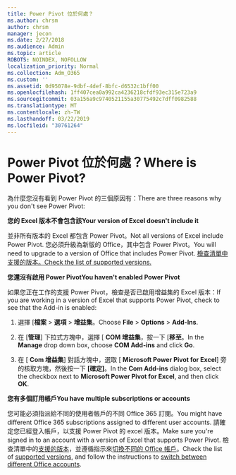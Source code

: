 ```yaml
---
title: Power Pivot 位於何處？
ms.author: chrsm
author: chrsm
manager: jecon
ms.date: 2/27/2018
ms.audience: Admin
ms.topic: article
ROBOTS: NOINDEX, NOFOLLOW
localization_priority: Normal
ms.collection: Adm_O365
ms.custom: ''
ms.assetid: 0d95078e-9dbf-4def-8bfc-d6532c1bff00
ms.openlocfilehash: 1ff407cea0a992ca4236218cfdf93ec315e723a9
ms.sourcegitcommit: 03a156a9c9740521155a30775492c7dff0982588
ms.translationtype: MT
ms.contentlocale: zh-TW
ms.lasthandoff: 03/22/2019
ms.locfileid: "30761264"
---
```

# <a name="where-is-power-pivot"></a><span data-ttu-id="61653-102">Power Pivot 位於何處？</span><span class="sxs-lookup"><span data-stu-id="61653-102">Where is Power Pivot?</span></span>

<span data-ttu-id="61653-103">為什麼您沒有看到 Power Pivot 的三個原因有：</span><span class="sxs-lookup"><span data-stu-id="61653-103">There are three reasons why you don't see Power Pivot:</span></span>
  
 <span data-ttu-id="61653-104">**您的 Excel 版本不會包含該**</span><span class="sxs-lookup"><span data-stu-id="61653-104">**Your version of Excel doesn't include it**</span></span>
  
<span data-ttu-id="61653-105">並非所有版本的 Excel 都包含 Power Pivot。</span><span class="sxs-lookup"><span data-stu-id="61653-105">Not all versions of Excel include Power Pivot.</span></span> <span data-ttu-id="61653-106">您必須升級為新版的 Office，其中包含 Power Pivot。</span><span class="sxs-lookup"><span data-stu-id="61653-106">You will need to upgrade to a version of Office that includes Power Pivot.</span></span> [<span data-ttu-id="61653-107">檢查清單中支援的版本。</span><span class="sxs-lookup"><span data-stu-id="61653-107">Check the list of supported versions.</span></span>](https://support.office.com/article/aa64e217-4b6e-410b-8337-20b87e1c2a4b.aspx)
  
 <span data-ttu-id="61653-108">**您還沒有啟用 Power Pivot**</span><span class="sxs-lookup"><span data-stu-id="61653-108">**You haven't enabled Power Pivot**</span></span>
  
<span data-ttu-id="61653-109">如果您正在工作的支援 Power Pivot，檢查是否已啟用增益集的 Excel 版本：</span><span class="sxs-lookup"><span data-stu-id="61653-109">If you are working in a version of Excel that supports Power Pivot, check to see that the Add-in is enabled:</span></span>
  
1. <span data-ttu-id="61653-110">選擇 [**檔案** \> **選項** \> **增益集**。</span><span class="sxs-lookup"><span data-stu-id="61653-110">Choose **File** \> **Options** \> **Add-Ins**.</span></span>
    
2. <span data-ttu-id="61653-111">在 [**管理**] 下拉式方塊中，選擇 [ **COM 增益集**，按一下 [**移至**。</span><span class="sxs-lookup"><span data-stu-id="61653-111">In the **Manage** drop down box, choose **COM Add-ins** and click **Go**.</span></span>
    
3. <span data-ttu-id="61653-112">在 [ **Com 增益集**] 對話方塊中，選取 [ **Microsoft Power Pivot for Excel**] 旁的核取方塊，然後按一下 **[確定]**。</span><span class="sxs-lookup"><span data-stu-id="61653-112">In the **Com Add-ins** dialog box, select the checkbox next to **Microsoft Power Pivot for Excel**, and then click **OK**.</span></span> 
    
 <span data-ttu-id="61653-113">**您有多個訂用帳戶**</span><span class="sxs-lookup"><span data-stu-id="61653-113">**You have multiple subscriptions or accounts**</span></span>
  
<span data-ttu-id="61653-114">您可能必須指派給不同的使用者帳戶的不同 Office 365 訂閱。</span><span class="sxs-lookup"><span data-stu-id="61653-114">You might have different Office 365 subscriptions assigned to different user accounts.</span></span> <span data-ttu-id="61653-115">請確定您已經登入帳戶，以支援 Power Pivot 的 excel 版本。</span><span class="sxs-lookup"><span data-stu-id="61653-115">Make sure you're signed in to an account with a version of Excel that supports Power Pivot.</span></span> <span data-ttu-id="61653-116">檢查清單中的[支援的版本](https://support.office.com/article/aa64e217-4b6e-410b-8337-20b87e1c2a4b.aspx)，並遵循指示來[切換不同的 Office 帳戶](https://support.office.com/article/b9582171-fd1f-4284-9846-bdd72bb28426.aspx#BKMK_WebSwitchAccounts)。</span><span class="sxs-lookup"><span data-stu-id="61653-116">Check the list of [supported versions](https://support.office.com/article/aa64e217-4b6e-410b-8337-20b87e1c2a4b.aspx), and follow the instructions to [switch between different Office accounts](https://support.office.com/article/b9582171-fd1f-4284-9846-bdd72bb28426.aspx#BKMK_WebSwitchAccounts).</span></span>
  

